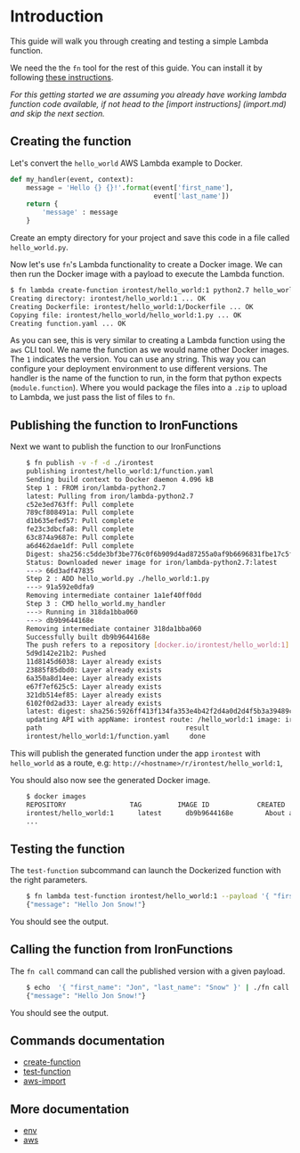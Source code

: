 # Introduction

This guide will walk you through creating and testing a simple Lambda function.

We need the the `fn` tool for the rest of this guide. You can install it
by following [these instructions](https://github.com/iron-io/function/fn).

*For this getting started we are assuming you already have working lambda function code available, if not head to the [import instructions] (import.md) and skip the next section.*

## Creating the function

Let's convert the `hello_world` AWS Lambda example to Docker.

```python
def my_handler(event, context):
    message = 'Hello {} {}!'.format(event['first_name'],
                                    event['last_name'])
    return {
        'message' : message
    }
```

Create an empty directory for your project and save this code in a file called
`hello_world.py`.

Now let's use `fn`'s Lambda functionality to create a Docker image. We can
then run the Docker image with a payload to execute the Lambda function.

```sh
$ fn lambda create-function irontest/hello_world:1 python2.7 hello_world.my_handler hello_world.py
Creating directory: irontest/hello_world:1 ... OK
Creating Dockerfile: irontest/hello_world:1/Dockerfile ... OK
Copying file: irontest/hello_world/hello_world:1.py ... OK
Creating function.yaml ... OK
```

As you can see, this is very similar to creating a Lambda function using the
`aws` CLI tool. We name the function as we would name other Docker images. The
`1` indicates the version. You can use any string. This way you can configure
your deployment environment to use different versions. The handler is
the name of the function to run, in the form that python expects
(`module.function`). Where you would package the files into a `.zip` to upload
to Lambda, we just pass the list of files to `fn`.

## Publishing the function to IronFunctions

Next we want to publish the function to our IronFunctions
```sh
    $ fn publish -v -f -d ./irontest
    publishing irontest/hello_world:1/function.yaml
    Sending build context to Docker daemon 4.096 kB
    Step 1 : FROM iron/lambda-python2.7
    latest: Pulling from iron/lambda-python2.7
    c52e3ed763ff: Pull complete
    789cf808491a: Pull complete
    d1b635efed57: Pull complete
    fe23c3dbcfa8: Pull complete
    63c874a9687e: Pull complete
    a6d462dae1df: Pull complete
    Digest: sha256:c5dde3bf3be776c0f6b909d4ad87255a0af9b6696831fbe17c5f659655a0494a
    Status: Downloaded newer image for iron/lambda-python2.7:latest
    ---> 66d3adf47835
    Step 2 : ADD hello_world.py ./hello_world:1.py
    ---> 91a592e0dfa9
    Removing intermediate container 1a1ef40ff0dd
    Step 3 : CMD hello_world.my_handler
    ---> Running in 318da1bba060
    ---> db9b9644168e
    Removing intermediate container 318da1bba060
    Successfully built db9b9644168e
    The push refers to a repository [docker.io/irontest/hello_world:1]
    5d9d142e21b2: Pushed
    11d8145d6038: Layer already exists
    23885f85dbd0: Layer already exists
    6a350a8d14ee: Layer already exists
    e67f7ef625c5: Layer already exists
    321db514ef85: Layer already exists
    6102f0d2ad33: Layer already exists
    latest: digest: sha256:5926ff413f134fa353e4b42f2d4a0d2d4f5b3a39489cfdf6dd5b4a63c4e40dee size: 1784
    updating API with appName: irontest route: /hello_world:1 image: irontest/hello_world:1
    path                                    result
    irontest/hello_world:1/function.yaml     done
```

This will publish the generated function under the app `irontest` with `hello_world` as a route, e.g:
`http://<hostname>/r/irontest/hello_world:1`,

You should also now see the generated Docker image.

```sh
    $ docker images
    REPOSITORY                TAG         IMAGE ID            CREATED              VIRTUAL SIZE
    irontest/hello_world:1      latest      db9b9644168e        About a minute ago   108.4 MB
    ...
```

## Testing the function

The `test-function` subcommand can launch the Dockerized function with the
right parameters.

```sh
    $ fn lambda test-function irontest/hello_world:1 --payload '{ "first_name": "Jon", "last_name": "Snow" }'
    {"message": "Hello Jon Snow!"}
```

You should see the output.

## Calling the function from IronFunctions

The `fn call` command can call the published version with a given payload.

```sh
    $ echo  '{ "first_name": "Jon", "last_name": "Snow" }' | ./fn call irontest /hello_world:1
    {"message": "Hello Jon Snow!"}
```

You should see the output.


## Commands documentation
* [create-function](create.md)
* [test-function](test.md)
* [aws-import](import.md)

## More documentation
* [env](environment.md)
* [aws](aws.md)
